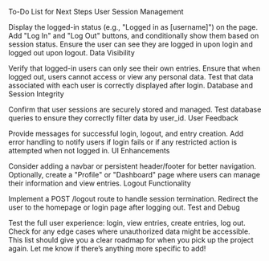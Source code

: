 To-Do List for Next Steps
User Session Management

Display the logged-in status (e.g., "Logged in as [username]") on the page.
Add "Log In" and "Log Out" buttons, and conditionally show them based on session status.
Ensure the user can see they are logged in upon login and logged out upon logout.
Data Visibility

Verify that logged-in users can only see their own entries.
Ensure that when logged out, users cannot access or view any personal data.
Test that data associated with each user is correctly displayed after login.
Database and Session Integrity

Confirm that user sessions are securely stored and managed.
Test database queries to ensure they correctly filter data by user_id.
User Feedback

Provide messages for successful login, logout, and entry creation.
Add error handling to notify users if login fails or if any restricted action is attempted when not logged in.
UI Enhancements

Consider adding a navbar or persistent header/footer for better navigation.
Optionally, create a "Profile" or "Dashboard" page where users can manage their information and view entries.
Logout Functionality

Implement a POST /logout route to handle session termination.
Redirect the user to the homepage or login page after logging out.
Test and Debug

Test the full user experience: login, view entries, create entries, log out.
Check for any edge cases where unauthorized data might be accessible.
This list should give you a clear roadmap for when you pick up the project again. Let me know if there’s anything more specific to add!